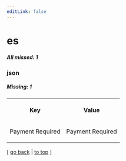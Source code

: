 ```yaml
---
editLink: false
---
```


# es

##### All missed: 1


### json

##### Missing: 1

<table width="100%">
<tr><th width="50%">

Key

</th><th width="50%">

Value

</th></tr>
<tr><td width="50%">

Payment Required

</td><td width="50%">

Payment Required

</td></tr>
</table>

[ [go back](../status.md) | [to top](#) ]

